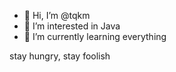 - 👋 Hi, I’m @tqkm
- 👀 I’m interested in Java
- 🌱 I’m currently learning everything

stay hungry, stay foolish
<!---
tqkm/tqkm is a ✨ special ✨ repository because its `README.md` (this file) appears on your GitHub profile.
You can click the Preview link to take a look at your changes.
--->
